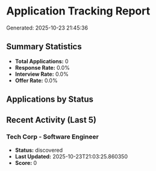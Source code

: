 # Application Tracking Report

Generated: 2025-10-23 21:45:36

## Summary Statistics

- **Total Applications:** 0
- **Response Rate:** 0.0%
- **Interview Rate:** 0.0%
- **Offer Rate:** 0.0%

## Applications by Status


## Recent Activity (Last 5)

### Tech Corp - Software Engineer
- **Status:** discovered
- **Last Updated:** 2025-10-23T21:03:25.860350
- **Score:** 0
